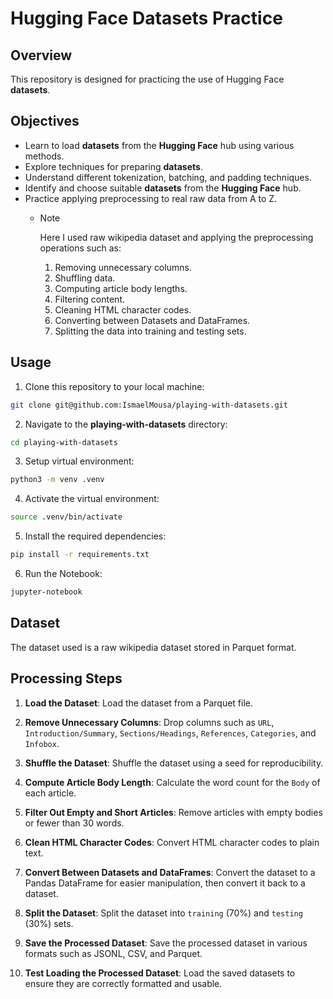 # Hugging Face Datasets Practice

## Overview
This repository is designed for practicing the use of Hugging Face **datasets**.

## Objectives
- Learn to load **datasets** from the **Hugging Face** hub using various methods.
- Explore techniques for preparing **datasets**.
- Understand different tokenization, batching, and padding techniques.
- Identify and choose suitable **datasets** from the **Hugging Face** hub.
- Practice applying preprocessing to real raw data from A to Z.
  - >[!NOTE] 
    > Here I used raw wikipedia dataset and applying the preprocessing operations such as:
      > 1. Removing unnecessary columns.
      > 2. Shuffling data.
      > 3. Computing article body lengths.
      > 4. Filtering content.
      > 5. Cleaning HTML character codes.
      > 6. Converting between Datasets and DataFrames.
      > 7. Splitting the data into training and testing sets.

## Usage
1. Clone this repository to your local machine:
```zsh
git clone git@github.com:IsmaelMousa/playing-with-datasets.git
```
2. Navigate to the **playing-with-datasets** directory:
```zsh
cd playing-with-datasets
```
3. Setup virtual environment:
```zsh
python3 -m venv .venv
```
4. Activate the virtual environment:

```zsh
source .venv/bin/activate
```
5. Install the required dependencies:

```zsh
pip install -r requirements.txt
```

6. Run the Notebook:
```zsh
jupyter-notebook
```

## Dataset

The dataset used is a raw wikipedia dataset stored in Parquet format.

## Processing Steps

1. **Load the Dataset**: Load the dataset from a Parquet file.

2. **Remove Unnecessary Columns**: Drop columns such as `URL`, `Introduction/Summary`, `Sections/Headings`, `References`, `Categories`, and `Infobox`.

3. **Shuffle the Dataset**: Shuffle the dataset using a seed for reproducibility.

4. **Compute Article Body Length**: Calculate the word count for the `Body` of each article.

5. **Filter Out Empty and Short Articles**: Remove articles with empty bodies or fewer than 30 words.

6. **Clean HTML Character Codes**: Convert HTML character codes to plain text.

7. **Convert Between Datasets and DataFrames**: Convert the dataset to a Pandas DataFrame for easier manipulation, then convert it back to a dataset.

8. **Split the Dataset**: Split the dataset into `training` (70%) and `testing` (30%) sets.

9. **Save the Processed Dataset**: Save the processed dataset in various formats such as JSONL, CSV, and Parquet.

10. **Test Loading the Processed Dataset**: Load the saved datasets to ensure they are correctly formatted and usable.
